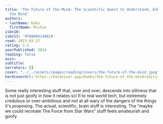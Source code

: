 ```yaml
---
title: 'The Future of the Mind: The Scientific Quest to Understand, Enhance, and Empower
  the Mind'
authors:
- lastName: Kaku
  firstName: Michio
isbn10:
isbn13: '9780804148818'
read: 2023-03-27
rating: 3.5
yearPublished: 2014
reading: false
asin:
subtitle:
narrators: []
cover: "../../assets/images/reading/covers/the-future-of-the-mind.jpeg"
hardcoverUrl: https://hardcover.app/books/the-future-of-the-mind/editions/31496987
---
```

Some really interesting stuff that, over and over, descends into silliness that is not just goofy in how it relates sci fi to real world tech, but extremely credulous or over-ambitious and not at all wary of the dangers of the things it's proposing. The actual, scientific, brain stuff is interesting. The “maybe we could recreate The Force from Star Wars” stuff feels amateurish and goofy.
